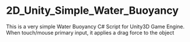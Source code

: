 # 2D_Unity_Simple_Water_Buoyancy
 This is a very simple Water Buoyancy C# Script for Unity3D Game Engine. When touch/mouse primary input, it applies a drag force to the object
